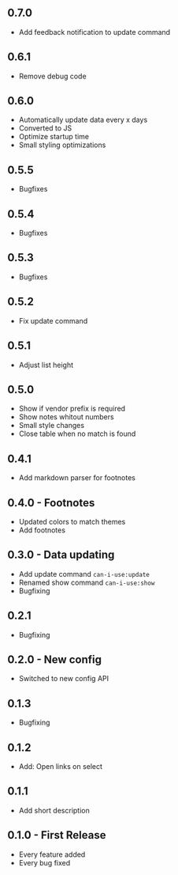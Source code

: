 ## 0.7.0
- Add feedback notification to update command

## 0.6.1
- Remove debug code

## 0.6.0
- Automatically update data every x days
- Converted to JS
- Optimize startup time
- Small styling optimizations

## 0.5.5
- Bugfixes

## 0.5.4
- Bugfixes

## 0.5.3
- Bugfixes

## 0.5.2
* Fix update command

## 0.5.1
* Adjust list height

## 0.5.0
* Show if vendor prefix is required
* Show notes whitout numbers
* Small style changes
* Close table when no match is found

## 0.4.1
* Add markdown parser for footnotes

## 0.4.0 - Footnotes
* Updated colors to match themes
* Add footnotes


## 0.3.0 - Data updating
* Add update command `can-i-use:update`
* Renamed show command `can-i-use:show`
* Bugfixing

## 0.2.1
* Bugfixing

## 0.2.0 - New config
* Switched to new config API

## 0.1.3
* Bugfixing

## 0.1.2
* Add: Open links on select

## 0.1.1
* Add short description

## 0.1.0 - First Release
* Every feature added
* Every bug fixed
